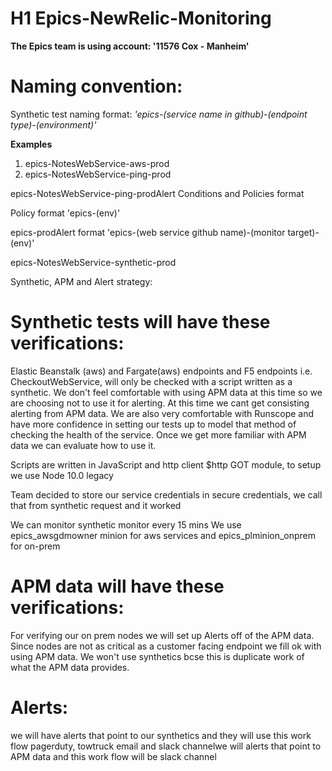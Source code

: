 # H1 Epics-NewRelic-Monitoring


**The Epics team is using account: '11576 Cox - Manheim'**

# **Naming convention:**

Synthetic test naming format:
*'epics-(service name in github)-(endpoint type)-(environment)'*  

**Examples**
1. epics-NotesWebService-aws-prod      
2. epics-NotesWebService-ping-prod


epics-NotesWebService-ping-prodAlert Conditions and Policies format

Policy format 'epics-(env)'

epics-prodAlert format 'epics-(web service github name)-(monitor target)-(env)'

epics-NotesWebService-synthetic-prod

Synthetic, APM  and Alert strategy:

# **Synthetic tests will have these verifications:**

Elastic Beanstalk (aws) and Fargate(aws) endpoints  and F5 endpoints i.e. CheckoutWebService,  will only be checked with a script written as a synthetic. 
We don't feel comfortable with using APM data at this time so we are choosing not to use it for alerting.  At this time we cant get consisting alerting from APM data.
We are also very comfortable with Runscope and have more confidence in setting our tests up to model that method of checking the health of the service.  Once we get more familiar with APM data we can evaluate how to use it.

Scripts are written in JavaScript and http client $http GOT module, to setup we use Node 10.0 legacy

Team decided to store our service credentials in secure credentials, we call that from synthetic request and it worked

We can monitor synthetic monitor every 15 mins
We use epics_awsgdmowner minion for aws services and epics_plminion_onprem for on-prem


# **APM data will have these verifications:**

For verifying our on prem nodes we will set up Alerts off of the APM data.  Since nodes are not as critical as a customer facing endpoint we fill ok with using APM data.   We won't use synthetics bcse this is duplicate work of what the APM data provides.

# **Alerts:**

we will have alerts that point to our synthetics and they will use this work flow pagerduty, towtruck email and slack channelwe will alerts that point to APM data and this work flow will be slack channel